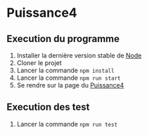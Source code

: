 # Puissance4

## Execution du programme

1. Installer la dernière version stable de [Node](https://nodejs.org/en)
2. Cloner le projet
3. Lancer la commande `npm install`
4. Lancer la commande `npm run start`
5. Se rendre sur la page du [Puissance4](http://localhost:8080/)

## Execution des test

1. Lancer la commande `npm run test`
